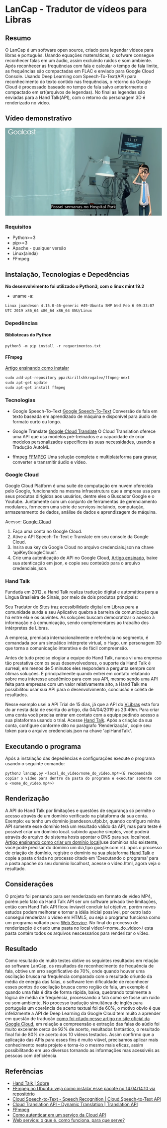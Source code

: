 # LanCap - Tradutor de vídeos para Libras

## Resumo
O LanCap é um software open source, criado para legendar vídeos para libras e português. Usando equações matemáticas, o sofware consegue reconhecer falas em um áudio, assim excluíndo ruídos e som ambiente. Após reconhecer as frequências com fala e calcular o tempo de fala limite, as frequências são compactadas em FLAC e enviado para Google Cloud Console. Usando Deep Learning com Speech-To-Text(API) para reconhecimento do texto contido nas frequências, o retorno da Google Cloud é processado baseado no tempo de fala salvo anteriormente e compactado em srt(arquivos de legendas). No final as legendas são enviadas para a Hand Talk(API), com o retorno do personagem 3D é renderizado no vídeo.

## Vídeo demonstrativo
[![Clique para ver o vídeo](screenshot.png)](https://www.youtube.com/watch?v=7qWeG6pOeDE)

### Requisitos
- Python>=3
- pip>=3
- Apache - qualquer versão
- Linux(ainda)
- FFmpeg

## Instalação, Tecnologias e Depedências
**No desenvolvimento foi utilizado o Python3, com o linux mint 19.2**
- uname -a:
```
Linux joandeson 4.15.0-46-generic #49-Ubuntu SMP Wed Feb 6 09:33:07 UTC 2019 x86_64 x86_64 x86_64 GNU/Linux
```

### Depedências
#### Bibliotecas do Python
```
python3 -m pip install -r requerimentos.txt
```
#### FFmpeg
[Artigo ensinando como instalar](https://www.edivaldobrito.com.br/como-instalar-o-ffmpeg-no-ubuntu/)
```
sudo add-apt-repository ppa:kirillshkrogalev/ffmpeg-next
sudo apt-get update
sudo apt-get install ffmpeg
```

### Tecnologias
- Google Speech-To-Text [Google Speech-To-Text](https://cloud.google.com/speech-to-text/)
Conversão de fala em texto baseada em aprendizado de máquina e disponível para áudio de formato curto ou longo.

- Google Translate [Google Cloud Translate](https://cloud.google.com/translate/)
O Cloud Translation oferece uma API que usa modelos pré-treinados e a capacidade de criar modelos personalizados específicos às suas necessidades, usando a Tradução AutoML.

- ffmpeg [FFMPEG](https://ffmpeg.org/)
Uma solução completa e multiplataforma para gravar, converter e transmitir áudio e vídeo.

### Google Cloud
Google Cloud Platform é uma suíte de computação em nuvem oferecida pelo Google, funcionando na mesma infraestrutura que a empresa usa para seus produtos dirigidos aos usuários, dentre eles o Buscador Google e o Youtube.
Juntamente com um conjunto de ferramentas de gerenciamento modulares, fornecem uma série de serviços incluindo, computação, armazenamento de dados, análise de dados e aprendizagem de máquina.

Acesse: [Google Cloud](https://console.cloud.google.com)

1. Faça uma conta no Google Cloud.
2. Ative a API Speech-To-Text e Translate em seu console da Google Cloud.
3. Insira sua key da Google Cloud no arquivo credenciais.json na chave 'apiKeyGoogleCloud'.
4. Crie uma autenticação de API no Google Cloud, [Artigo ensinado](https://cloud.google.com/video-intelligence/docs/common/auth?hl=pt-br), baixe sua atenticação em json, e copie seu conteúdo para o arquivo credenciais.json.

### Hand Talk
Fundada em 2012, a Hand Talk realiza tradução digital e automática para a Língua Brasileira de Sinais, por meio de dois produtos principais:

Seu Tradutor de Sites traz acessibilidade digital em Libras para a comunidade surda e seu Aplicativo quebra a barreira de comunicação que há entre ela e os ouvintes. As soluções buscam democratizar o acesso à informação e à comunicação, sendo complementares ao trabalho dos intérpretes de Libras.

A empresa, premiada internacionalmente e referência no segmento, é comandada por um simpático intérprete virtual, o Hugo, um personagem 3D que torna a comunicação interativa e de fácil compreensão.

Antes de tudo preciso elogiar a equipe do Hand Talk, nunca vi uma empresa tão prestativa com os seus desenvolvedores, o suporte da Hand Talk é surreal, em menos de 5 minutos eles respondem a pergunta sempre com ótimas soluções. E principalmente quando entrei em contato relatando sobre meu interesse acadêmico para com sua API, mesmo sendo uma API feita para empresas com um valor relativamente alto, a Hand Talk me possibilitou usar sua API para o desenvolvimento, conclusão e coleta de resultados. 

Nesse exemplo usei a API Trial de 15 dias, já que a API do [VLibras](http://www.vlibras.gov.br/) esta fora do ar nesta data de escrita do artigo, dia 04/04/2019 as 23:49m. Para criar uma conta você precisa entrar em contato com a equipe pedindo acesso a sua plataforma usando o trial. Acesse [Hand Talk](https://handtalk.me/).
Após a criação da sua conta, configure conforme dito no parágrafo 'Renderização', copie seu token para o arquivo credenciais.json na chave 'apiHandTalk'.

## Executando o programa
Após a instalação das depedências e configurações execute o programa usando o seguinte comando:
```
python3 lancap.py <local_do_video/nome_do_video.mp4>(É recomendado copiar o vídeo para dentro da pasta do programa e executar somente com o <nome_do_video.mp4>)
```

## Renderização
A API do Hand Talk por limitações e questões de segurança só permite o acesso através de um domínio verificado na plataforma da sua conta. Exemplo: eu tenho um domínio joandeson.ufpb.br, quando configuro minha API somente esse domínio terá um resultado válido da API, mas para teste é possível criar um domínio local. subindo apache simples, você poderá através do arquivo de sistema hosts apontar o DNS para seu localhost. [Artigo ensinando como criar um domínio local](https://support.rackspace.com/how-to/modify-your-hosts-file/)(use domínios não existente, você pode precisar do domínio um dia,tipo google.com rs). após o processo de criação do domínio, registre o domínio na sua plataforma [Hand Talk](http://account.handtalk.me/) e copie a pasta criada no processo citado em 'Executando o programa' para a pasta apache do seu domínio localhost, acesse o video.html, agora veja o resultado.

## Considerações
O projeto foi pensando para ser renderizado em formato de vídeo MP4, porém pelo fato da Hand Talk API ser um software privado tive limitações, então com Hand Talk API ficou inviavél concluir tal objetivo, porém novos estudos podem melhorar e tornar a idéia inicial possível, por outro lado consegui renderizar o vídeo em HTML5, ou seja o programa funciona como um programa voltado para [Web Service](https://www.opensoft.pt/web-service/). No final do processo de renderização é criado uma pasta no local video/<nome_do_video>/ esta pasta contém todos os arquivos nescessarios para renderizar o vídeo.

## Resultado
Como resultado de muito testes obtive os seguintes resultados em relação ao software LanCap, os resultados de reconhecimento de frequência de fala, obtive um erro segnificativo de 70%, onde quando houver uma oscilação brusca na frequência comparado com o resultado oriundo da média de energia das falas, o software tem dificuldade de reconhecer esses pontos de oscilação brusca como região de fala, um exemplo é quando uma fala é dita de forma rápida, baixa, quebrando totalmente a lógica de média de frequência, processando a fala como se fosse um ruído ou som ambiente. No processo tradução simultânea de inglês para português um coerência de acerto textual foi de 60%, o motivo obvio é que infelizmente a API de Deep Learning da Google Cloud tem muito a aprender em questão de tradução [como foi citado nesse artigo no site oficial da Google Cloud](https://cloud.google.com/translate/), em relação a compreensão e extração das falas do aúdio foi muito excelente cerca de 92% de acerto, resultados fantástico, o resultado final foi de 80% de acerto dos 10 vídeos testados. Assim confirmo que a aplicação das APIs para esses fins é muito viável, precisamos aplicar mais conhecimento neste projeto e torna-lo o mesmo mais eficaz, assim possibilitando em uso diversos tornando as informações mas acessivéis as pessoas com deficiência.

## Referências
- [Hand Talk | Sobre](https://www.handtalk.me/sobre)
- [FFmpeg no Ubuntu: veja como instalar esse pacote no 14.04/14.10 via repositório](https://www.edivaldobrito.com.br/como-instalar-o-ffmpeg-no-ubuntu/)
- [Cloud Speech-to-Text - Speech Recognition  |  Cloud Speech-to-Text API](https://cloud.google.com/speech-to-text/)
- [Cloud Translation API - Dynamic Translation  |  Translation API](https://cloud.google.com/translate/)
- [FFmpeg](https://ffmpeg.org/)
- [Como autenticar em um serviço da Cloud API](https://cloud.google.com/video-intelligence/docs/common/auth?hl=pt-br)
- [Web service: o que é, como funciona, para que serve?](https://www.opensoft.pt/web-service/)
